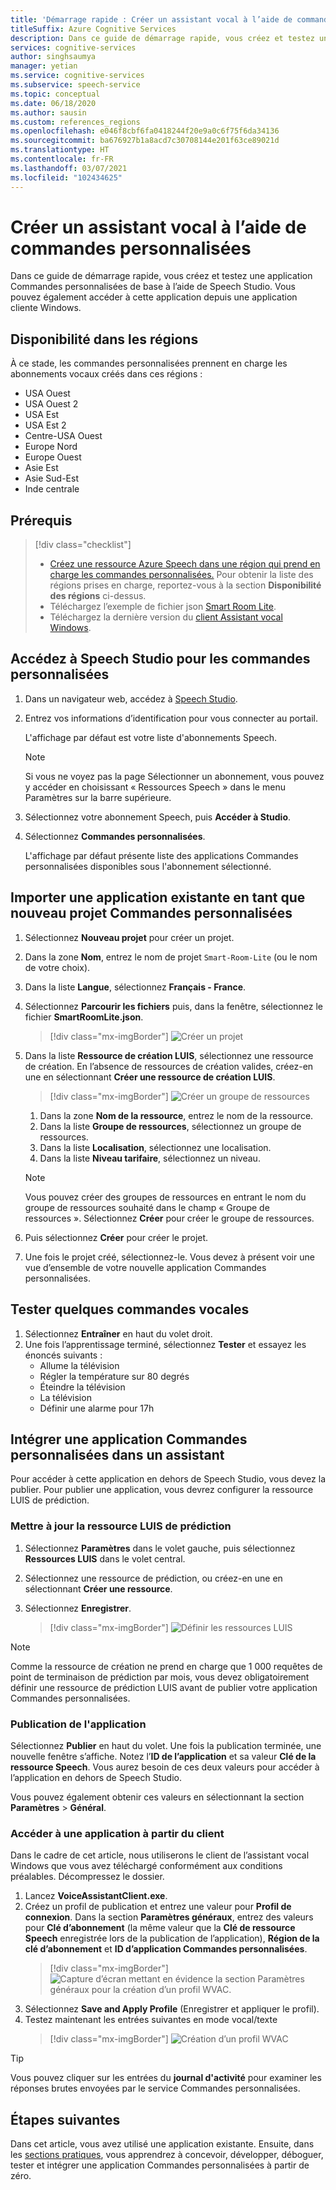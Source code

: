 ```yaml
---
title: 'Démarrage rapide : Créer un assistant vocal à l’aide de commandes personnalisées'
titleSuffix: Azure Cognitive Services
description: Dans ce guide de démarrage rapide, vous créez et testez une application Commandes personnalisées de base à l’aide de Speech Studio.
services: cognitive-services
author: singhsaumya
manager: yetian
ms.service: cognitive-services
ms.subservice: speech-service
ms.topic: conceptual
ms.date: 06/18/2020
ms.author: sausin
ms.custom: references_regions
ms.openlocfilehash: e046f8cbf6fa0418244f20e9a0c6f75f6da34136
ms.sourcegitcommit: ba676927b1a8acd7c30708144e201f63ce89021d
ms.translationtype: HT
ms.contentlocale: fr-FR
ms.lasthandoff: 03/07/2021
ms.locfileid: "102434625"
---
```

# <a name="create-a-voice-assistant-using-custom-commands"></a>Créer un assistant vocal à l’aide de commandes personnalisées

Dans ce guide de démarrage rapide, vous créez et testez une application Commandes personnalisées de base à l’aide de Speech Studio. Vous pouvez également accéder à cette application depuis une application cliente Windows.

## <a name="region-availability"></a>Disponibilité dans les régions
À ce stade, les commandes personnalisées prennent en charge les abonnements vocaux créés dans ces régions :
* USA Ouest
* USA Ouest 2
* USA Est
* USA Est 2
* Centre-USA Ouest
* Europe Nord
* Europe Ouest
* Asie Est
* Asie Sud-Est
* Inde centrale

## <a name="prerequisites"></a>Prérequis

> [!div class="checklist"]
> * <a href="https://ms.portal.azure.com/#create/Microsoft.CognitiveServicesSpeechServices" target="_blank">Créez une ressource Azure Speech dans une région qui prend en charge les commandes personnalisées.</a> Pour obtenir la liste des régions prises en charge, reportez-vous à la section **Disponibilité des régions** ci-dessus.
> * Téléchargez l’exemple de fichier json [Smart Room Lite](https://aka.ms/speech/cc-quickstart).
> * Téléchargez la dernière version du [client Assistant vocal Windows](https://aka.ms/speech/va-samples-wvac).

## <a name="go-to-the-speech-studio-for-custom-commands"></a>Accédez à Speech Studio pour les commandes personnalisées

1. Dans un navigateur web, accédez à [Speech Studio](https://speech.microsoft.com/).
1. Entrez vos informations d’identification pour vous connecter au portail.

   L'affichage par défaut est votre liste d'abonnements Speech.
   > [!NOTE]
   > Si vous ne voyez pas la page Sélectionner un abonnement, vous pouvez y accéder en choisissant « Ressources Speech » dans le menu Paramètres sur la barre supérieure.

1. Sélectionnez votre abonnement Speech, puis **Accéder à Studio**.
1. Sélectionnez **Commandes personnalisées**.

   L'affichage par défaut présente liste des applications Commandes personnalisées disponibles sous l'abonnement sélectionné.

## <a name="import-an-existing-application-as-a-new-custom-commands-project"></a>Importer une application existante en tant que nouveau projet Commandes personnalisées

1. Sélectionnez **Nouveau projet** pour créer un projet.

1. Dans la zone **Nom**, entrez le nom de projet `Smart-Room-Lite` (ou le nom de votre choix).
1. Dans la liste **Langue**, sélectionnez **Français - France**.
1. Sélectionnez **Parcourir les fichiers** puis, dans la fenêtre, sélectionnez le fichier **SmartRoomLite.json**.

    > [!div class="mx-imgBorder"]
    > ![Créer un projet](media/custom-commands/import-project.png)

1.  Dans la liste **Ressource de création LUIS**, sélectionnez une ressource de création. En l’absence de ressources de création valides, créez-en une en sélectionnant **Créer une ressource de création LUIS**.

    > [!div class="mx-imgBorder"]
    > ![Créer un groupe de ressources](media/custom-commands/create-new-luis-resource.png)
    
    
    1. Dans la zone **Nom de la ressource**, entrez le nom de la ressource.
    1. Dans la liste **Groupe de ressources**, sélectionnez un groupe de ressources.
    1. Dans la liste **Localisation**, sélectionnez une localisation.
    1. Dans la liste **Niveau tarifaire**, sélectionnez un niveau.
    
    
    > [!NOTE]
    > Vous pouvez créer des groupes de ressources en entrant le nom du groupe de ressources souhaité dans le champ « Groupe de ressources ». Sélectionnez **Créer** pour créer le groupe de ressources.


1. Puis sélectionnez **Créer** pour créer le projet.
1. Une fois le projet créé, sélectionnez-le.
Vous devez à présent voir une vue d’ensemble de votre nouvelle application Commandes personnalisées.

## <a name="try-out-some-voice-commands"></a>Tester quelques commandes vocales
1. Sélectionnez **Entraîner** en haut du volet droit.
1. Une fois l’apprentissage terminé, sélectionnez **Tester** et essayez les énoncés suivants :
    - Allume la télévision
    - Régler la température sur 80 degrés
    - Éteindre la télévision
    - La télévision
    - Définir une alarme pour 17h

## <a name="integrate-custom-commands-application-in-an-assistant"></a>Intégrer une application Commandes personnalisées dans un assistant
Pour accéder à cette application en dehors de Speech Studio, vous devez la publier. Pour publier une application, vous devrez configurer la ressource LUIS de prédiction.  

### <a name="update-prediction-luis-resource"></a>Mettre à jour la ressource LUIS de prédiction


1. Sélectionnez **Paramètres** dans le volet gauche, puis sélectionnez **Ressources LUIS** dans le volet central.
1. Sélectionnez une ressource de prédiction, ou créez-en une en sélectionnant **Créer une ressource**.
1. Sélectionnez **Enregistrer**.
    
    > [!div class="mx-imgBorder"]
    > ![Définir les ressources LUIS](media/custom-commands/set-luis-resources.png)

> [!NOTE]
> Comme la ressource de création ne prend en charge que 1 000 requêtes de point de terminaison de prédiction par mois, vous devez obligatoirement définir une ressource de prédiction LUIS avant de publier votre application Commandes personnalisées.

### <a name="publish-the-application"></a>Publication de l'application

Sélectionnez **Publier** en haut du volet. Une fois la publication terminée, une nouvelle fenêtre s’affiche. Notez l’**ID de l’application** et sa valeur **Clé de la ressource Speech**. Vous aurez besoin de ces deux valeurs pour accéder à l’application en dehors de Speech Studio.

Vous pouvez également obtenir ces valeurs en sélectionnant la section **Paramètres** > **Général**.

### <a name="access-application-from-client"></a>Accéder à une application à partir du client

Dans le cadre de cet article, nous utiliserons le client de l’assistant vocal Windows que vous avez téléchargé conformément aux conditions préalables. Décompressez le dossier.
1. Lancez **VoiceAssistantClient.exe**.
1. Créez un profil de publication et entrez une valeur pour **Profil de connexion**. Dans la section **Paramètres généraux**, entrez des valeurs pour **Clé d’abonnement** (la même valeur que la **Clé de ressource Speech** enregistrée lors de la publication de l’application), **Région de la clé d’abonnement** et **ID d’application Commandes personnalisées**.
    > [!div class="mx-imgBorder"]
    > ![Capture d’écran mettant en évidence la section Paramètres généraux pour la création d’un profil WVAC.](media/custom-commands/create-profile.png)
1. Sélectionnez **Save and Apply Profile** (Enregistrer et appliquer le profil).
1. Testez maintenant les entrées suivantes en mode vocal/texte
    > [!div class="mx-imgBorder"]
    > ![Création d’un profil WVAC](media/custom-commands/conversation.png)


> [!TIP]
> Vous pouvez cliquer sur les entrées du **journal d'activité** pour examiner les réponses brutes envoyées par le service Commandes personnalisées.

## <a name="next-steps"></a>Étapes suivantes

Dans cet article, vous avez utilisé une application existante. Ensuite, dans les [sections pratiques](./how-to-develop-custom-commands-application.md), vous apprendrez à concevoir, développer, déboguer, tester et intégrer une application Commandes personnalisées à partir de zéro.